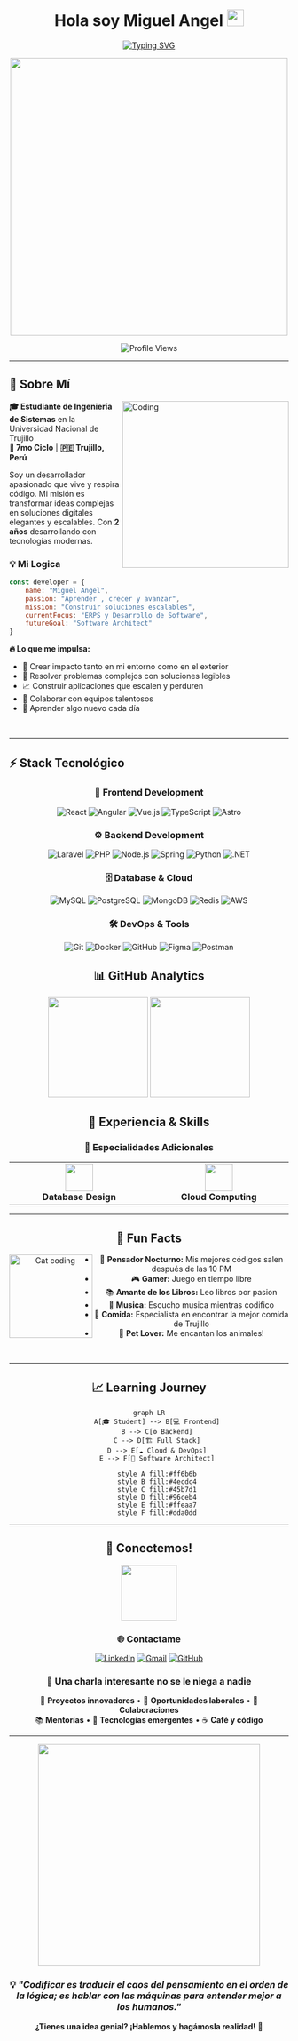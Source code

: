 <div align="center">

# Hola soy Miguel Angel <img src = "https://raw.githubusercontent.com/MartinHeinz/MartinHeinz/master/wave.gif" width = 30px> </h1>

[![Typing SVG](https://readme-typing-svg.demolab.com?font=Inter&weight=600&size=24&duration=3000&pause=1000&color=3B82F6&center=true&vCenter=true&width=600&lines=Developer+Full+Stack+en+formación+constante;Construyendo+el+Futuro+con+Código;%7C+Apasionado+por+la+Tecnología)](https://git.io/typing-svg)


<img src="https://user-images.githubusercontent.com/74038190/225813708-98b745f2-7d22-48cf-9150-083f1b00d6c9.gif" width="500">


![Profile Views](https://komarev.com/ghpvc/?username=miguelangep1p&style=for-the-badge&color=3b82f6)

</div>

---

## 🚀 Sobre Mí

<img align="right" alt="Coding" width="300" src="https://user-images.githubusercontent.com/74038190/229223263-cf2e4b07-2615-4f87-9c38-e37600f8381a.gif" />

**🎓 Estudiante de Ingeniería de Sistemas** en la Universidad Nacional de Trujillo  
**📍 7mo Ciclo** | **🇵🇪 Trujillo, Perú**

Soy un desarrollador apasionado que vive y respira código. Mi misión es transformar ideas complejas en soluciones digitales elegantes y escalables. Con **2 años** desarrollando con tecnologías modernas.

### 💡 **Mi Logica**
```javascript
const developer = {
    name: "Miguel Angel",
    passion: "Aprender , crecer y avanzar",
    mission: "Construir soluciones escalables",
    currentFocus: "ERPS y Desarrollo de Software",
    futureGoal: "Software Architect"
}
```

**🔥 Lo que me impulsa:**
- 🎯 Crear impacto tanto en mi entorno como en el exterior
- 🧩 Resolver problemas complejos con soluciones legibles 
- 📈 Construir aplicaciones que escalen y perduren
- 🤝 Colaborar con equipos talentosos
- 🌱 Aprender algo nuevo cada día

<br clear="right"/>

---

## ⚡ Stack Tecnológico

<div align="center">

### 🎨 **Frontend Development**
![React](https://img.shields.io/badge/React-20232A?style=for-the-badge&logo=react&logoColor=61DAFB)
![Angular](https://img.shields.io/badge/Angular-DD0031?style=for-the-badge&logo=angular&logoColor=white)
![Vue.js](https://img.shields.io/badge/Vue.js-35495E?style=for-the-badge&logo=vue.js&logoColor=4FC08D)
![TypeScript](https://img.shields.io/badge/TypeScript-007ACC?style=for-the-badge&logo=typescript&logoColor=white)
![Astro](https://img.shields.io/badge/Astro-FF5D01?style=for-the-badge&logo=astro&logoColor=white)

### ⚙️ **Backend Development**
![Laravel](https://img.shields.io/badge/Laravel-FF2D20?style=for-the-badge&logo=laravel&logoColor=white)
![PHP](https://img.shields.io/badge/PHP-777BB4?style=for-the-badge&logo=php&logoColor=white)
![Node.js](https://img.shields.io/badge/Node.js-43853D?style=for-the-badge&logo=node.js&logoColor=white)
![Spring](https://img.shields.io/badge/Spring-6DB33F?style=for-the-badge&logo=spring&logoColor=white)
![Python](https://img.shields.io/badge/Python-3776AB?style=for-the-badge&logo=python&logoColor=white)
![.NET](https://img.shields.io/badge/.NET-5C2D91?style=for-the-badge&logo=.net&logoColor=white)

### 🗄️ **Database & Cloud**
![MySQL](https://img.shields.io/badge/MySQL-005C84?style=for-the-badge&logo=mysql&logoColor=white)
![PostgreSQL](https://img.shields.io/badge/PostgreSQL-316192?style=for-the-badge&logo=postgresql&logoColor=white)
![MongoDB](https://img.shields.io/badge/MongoDB-4EA94B?style=for-the-badge&logo=mongodb&logoColor=white)
![Redis](https://img.shields.io/badge/Redis-DC382D?style=for-the-badge&logo=redis&logoColor=white)
![AWS](https://img.shields.io/badge/Amazon_AWS-FF9900?style=for-the-badge&logo=amazonaws&logoColor=white)

### 🛠️ **DevOps & Tools**
![Git](https://img.shields.io/badge/Git-F05032?style=for-the-badge&logo=git&logoColor=white)
![Docker](https://img.shields.io/badge/Docker-2CA5E0?style=for-the-badge&logo=docker&logoColor=white)
![GitHub](https://img.shields.io/badge/GitHub-100000?style=for-the-badge&logo=github&logoColor=white)
![Figma](https://img.shields.io/badge/Figma-F24E1E?style=for-the-badge&logo=figma&logoColor=white)
![Postman](https://img.shields.io/badge/Postman-FF6C37?style=for-the-badge&logo=postman&logoColor=white)



## 📊 GitHub Analytics

<div align="center">

<img height="180em" src="https://github-readme-stats-sigma-five.vercel.app/api?username=miguelangep1p&show_icons=true&theme=tokyonight&include_all_commits=true&count_private=true&hide_border=true"/>
<img height="180em" src="https://github-readme-stats-sigma-five.vercel.app/api/top-langs/?username=miguelangep1p&layout=compact&langs_count=8&theme=tokyonight&hide_border=true"/>

## 💼 Experiencia & Skills

<div align="center">

### 🎯 **Especialidades Adicionales**

<table>
<tr>
<td align="center" width="25%">
<img src="https://cdn.jsdelivr.net/gh/devicons/devicon/icons/mysql/mysql-original.svg" width="50" height="50"/><br>
<strong>Database Design</strong><br>
</td>
<td align="center" width="25%">
<img src="https://cdn.jsdelivr.net/gh/devicons/devicon/icons/docker/docker-original.svg" width="50" height="50"/><br>
<strong>Cloud Computing</strong><br>
</td>
</tr>
</table>

</div>

---

## 🌟 Fun Facts

<img align="left" alt="Cat coding" width="150" src="https://user-images.githubusercontent.com/74038190/212284100-561aa473-3905-4a80-b561-0d28506553ee.gif" />

- 🌙 **Pensador Nocturno:** Mis mejores códigos salen después de las 10 PM
- 🎮 **Gamer:** Juego en tiempo libre
- 📚 **Amante de los Libros:** Leo libros por pasion
- 🎵 **Musica:** Escucho musica mientras codifico
- 🌮 **Comida:** Especialista en encontrar la mejor comida de Trujillo
- 🐾 **Pet Lover:** Me encantan los animales!

<br clear="left"/>

---

## 📈 Learning Journey

```mermaid
graph LR
    A[🎓 Student] --> B[💻 Frontend]
    B --> C[⚙️ Backend]
    C --> D[🏗️ Full Stack]
    D --> E[☁️ Cloud & DevOps]
    E --> F[🎯 Software Architect]
    
    style A fill:#ff6b6b
    style B fill:#4ecdc4
    style C fill:#45b7d1
    style D fill:#96ceb4
    style E fill:#ffeaa7
    style F fill:#dda0dd
```

---

## 🤝 Conectemos!

<div align="center">

<img src="https://user-images.githubusercontent.com/74038190/212284087-bbe7e430-757e-4901-90bf-4cd2ce3e1852.gif" width="100">

### 🌐 **Contactame**

[![LinkedIn](https://img.shields.io/badge/LinkedIn-Miguel_Angel-0077B5?style=for-the-badge&logo=linkedin&logoColor=white)](https://www.linkedin.com/in/miguel-cabanillas-257205308)
[![Gmail](https://img.shields.io/badge/Gmail-miguel.dev-EA4335?style=for-the-badge&logo=gmail&logoColor=white)](mailto:mcabanillasurbina@gmail.com)
[![GitHub](https://img.shields.io/badge/GitHub-@miguel_angel-100000?style=for-the-badge&logo=github&logoColor=white)](https://github.com/miguelangep1p)

### 💬 **Una charla interesante no se le niega a nadie**
🚀 **Proyectos innovadores** • 💼 **Oportunidades laborales** • 🤝 **Colaboraciones**  
📚 **Mentorías** • 🎯 **Tecnologías emergentes** • ☕ **Café y código**

---

<img src="https://user-images.githubusercontent.com/74038190/212284158-e840e285-664b-44d7-b79b-e264b5e54825.gif" width="400">

### 💡 *"Codificar es traducir el caos del pensamiento en el orden de la lógica; es hablar con las máquinas para entender mejor a los humanos."*

**¿Tienes una idea genial? ¡Hablemos y hagámosla realidad!** 🚀

</div>
